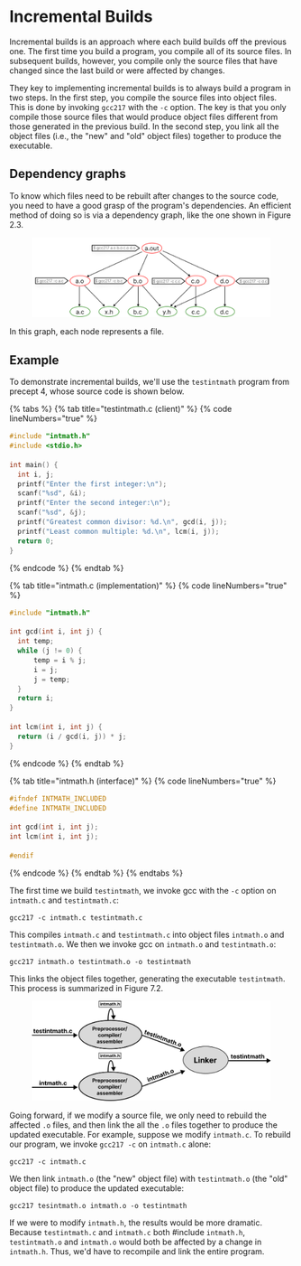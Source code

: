 # Incremental Builds

Incremental builds is an approach where each build builds off the previous one. The first time you build a program, you compile all of its source files. In subsequent builds, however, you compile only the source files that have changed since the last build or were affected by changes.

They key to implementing incremental builds is to always build a program in two steps. In the first step, you compile the source files into object files. This is done by invoking `gcc217` with the `-c` option. The key is that you only compile those source files that would produce object files different from those generated in the previous build. In the second step, you link all the object files (i.e., the "new" and "old" object files) together to produce the executable.

## Dependency graphs

To know which files need to be rebuilt after changes to the source code, you need to have a good grasp of the program's dependencies. An efficient method of doing so is via a dependency graph, like the one shown in Figure 2.3.&#x20;

<figure><img src="../../.gitbook/assets/Group 132.png" alt=""><figcaption></figcaption></figure>

In this graph, each node represents a file.

## Example

To demonstrate incremental builds, we'll use the `testintmath` program from precept 4, whose source code is shown below.&#x20;

{% tabs %}
{% tab title="testintmath.c (client)" %}
{% code lineNumbers="true" %}
```c
#include "intmath.h"
#include <stdio.h>

int main() {
  int i, j;
  printf("Enter the first integer:\n");
  scanf("%sd", &i);
  printf("Enter the second integer:\n");
  scanf("%sd", &j);
  printf("Greatest common divisor: %d.\n", gcd(i, j));
  printf("Least common multiple: %d.\n", lcm(i, j));
  return 0;
}
```
{% endcode %}
{% endtab %}

{% tab title="intmath.c (implementation)" %}
{% code lineNumbers="true" %}
```c
#include "intmath.h"

int gcd(int i, int j) {   
  int temp;    
  while (j != 0) {
      temp = i % j;     
      i = j;     
      j = temp;   
  }  
  return i; 
}

int lcm(int i, int j) {   
  return (i / gcd(i, j)) * j; 
}
```
{% endcode %}
{% endtab %}

{% tab title="intmath.h (interface)" %}
{% code lineNumbers="true" %}
```c
#ifndef INTMATH_INCLUDED 
#define INTMATH_INCLUDED 

int gcd(int i, int j); 
int lcm(int i, int j); 

#endif
```
{% endcode %}
{% endtab %}
{% endtabs %}

The first time we build `testintmath`, we invoke gcc with the `-c` option on `intmath.c` and `testintmath.c`:

```
gcc217 -c intmath.c testintmath.c 
```

This compiles `intmath.c` and `testintmath.c` into object files `intmath.o` and `testintmath.o`. We then we invoke gcc on `intmath.o` and `testintmath.o`:

```
gcc217 intmath.o testintmath.o -o testintmath
```

This links the object files together, generating the executable `testintmath`. This process is summarized in Figure 7.2.&#x20;

<figure><img src="../../.gitbook/assets/Group 147 (2).png" alt="" width="563"><figcaption></figcaption></figure>

Going forward, if we modify a source file, we only need to rebuild the affected `.o` files, and then link the all the `.o` files together to produce the updated executable. For example, suppose we modify `intmath.c`. To rebuild our program, we invoke `gcc217 -c` on `intmath.c` alone:

```
gcc217 -c intmath.c
```

We then link `intmath.o` (the "new" object file) with `testintmath.o` (the "old" object file) to produce the updated executable:

```
gcc217 tesintmath.o intmath.o -o testintmath
```

If we were to modify `intmath.h`, the results would be more dramatic. Because `testintmath.c` and `intmath.c` both #include `intmath.h`, `testintmath.o` and `intmath.o` would both be affected by a change in `intmath.h`. Thus, we'd have to recompile and link the entire program.&#x20;
